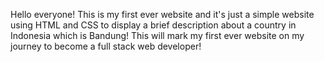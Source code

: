 Hello everyone! This is my first ever website and it's just a simple website using HTML and CSS to display a brief description about a country in Indonesia which is Bandung! This will mark my first ever website on my journey to become a full stack web developer!

